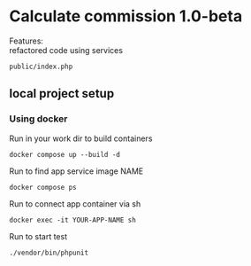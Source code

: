 # Calculate commission 1.0-beta

Features:
<br>
refactored code using services
```
public/index.php
```

## local project setup
### Using docker

Run in your work dir to build containers
```
docker compose up --build -d
```

Run to find app service image NAME 
```
docker compose ps
```

Run to connect app container via sh
```
docker exec -it YOUR-APP-NAME sh
```

Run to start test
```
./vendor/bin/phpunit
```

